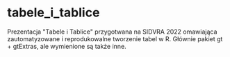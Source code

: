 # tabele_i_tablice
Prezentacja "Tabele i Tablice" przygotwana na SIDVRA 2022 omawiająca zautomatyzowane i reprodukowalne tworzenie tabel w R.
Głównie pakiet gt + gtExtras, ale wymienione są także inne.
